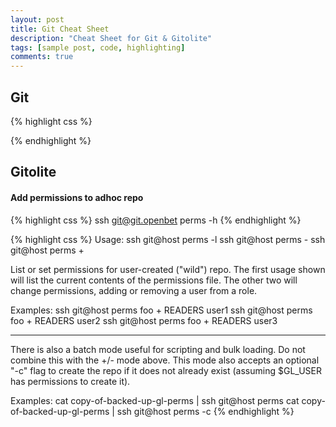 ```yaml
---
layout: post
title: Git Cheat Sheet
description: "Cheat Sheet for Git & Gitolite"
tags: [sample post, code, highlighting]
comments: true
---
```


## Git


{% highlight css %}

{% endhighlight %}


## Gitolite
#### Add permissions to adhoc repo
{% highlight css %}
ssh git@git.openbet perms -h
{% endhighlight %}

{% highlight css %}
Usage:  ssh git@host perms -l <repo>
        ssh git@host perms <repo> - <rolename> <username>
        ssh git@host perms <repo> + <rolename> <username>

List or set permissions for user-created ("wild") repo.  The first usage shown
will list the current contents of the permissions file.  The other two will
change permissions, adding or removing a user from a role.

Examples:
    ssh git@host perms foo + READERS user1
    ssh git@host perms foo + READERS user2
    ssh git@host perms foo + READERS user3

----
There is also a batch mode useful for scripting and bulk loading.  Do not
combine this with the +/- mode above.  This mode also accepts an optional "-c"
flag to create the repo if it does not already exist (assuming $GL_USER has
permissions to create it).

Examples:
    cat copy-of-backed-up-gl-perms | ssh git@host perms <repo>
    cat copy-of-backed-up-gl-perms | ssh git@host perms -c <repo>
{% endhighlight %}